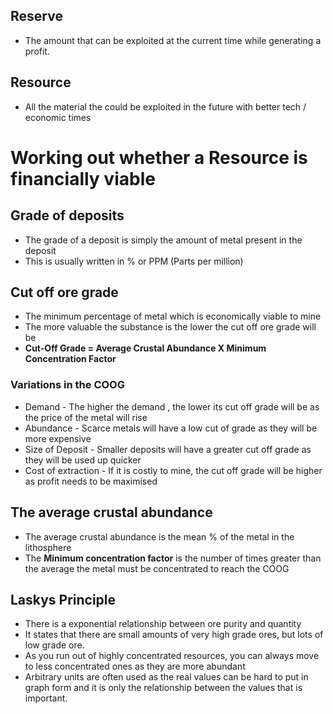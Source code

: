 ## Reserve
- The amount that can be exploited at the current time while generating a profit.

## Resource 
- All the material the could be exploited in the future with better tech / economic times

# Working out whether a Resource is financially viable 
## Grade of deposits
- The grade of a deposit is simply the amount of metal present in the deposit
- This is usually written in % or PPM (Parts per million)

## Cut off ore grade
- The minimum percentage of metal which is economically viable to mine
- The more valuable the substance is the lower the cut off ore grade will be
- **Cut-Off Grade = Average Crustal Abundance X Minimum Concentration Factor**

### Variations in the COOG
- Demand - The higher the demand , the lower its cut off grade will be as the price of the metal will rise
- Abundance - Scarce metals will have a low cut of grade as they will be more expensive
- Size of Deposit - Smaller deposits will have a greater cut off grade as they will be used up quicker
- Cost of extraction - If it is costly to mine, the cut off grade will be higher as profit needs to be maximised

## The average crustal abundance
- The average crustal abundance is the mean % of the metal in the lithosphere
- The **Minimum concentration factor** is the number of times greater than the average the metal must be concentrated to reach the COOG

## Laskys Principle
- There is a exponential relationship between ore purity and quantity 
- It states that there are small amounts of very high grade ores, but lots of low grade ore.
- As you run out of highly concentrated resources, you can always move to less concentrated ones as they are more abundant
- Arbitrary units are often used as the real values can be hard to put in graph form and it is only the relationship between the values that is important.